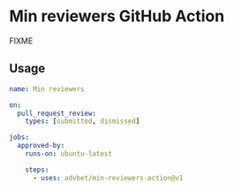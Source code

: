 # Min reviewers GitHub Action

FIXME

## Usage

```yml
name: Min reviewers

on:
  pull_request_review:
    types: [submitted, dismissed]

jobs:
  approved-by:
    runs-on: ubuntu-latest

    steps:
      - uses: advbet/min-reviewers-action@v1
```
